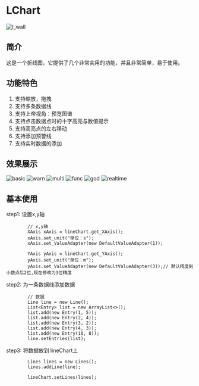 # LChart
![l_wall](https://github.com/linheimx/LChart/blob/master/art/l_wall.png)

## 简介
这是一个折线图，它提供了几个非常实用的功能，并且非常简单，易于使用。

## 功能特色
1. 支持缩放，拖拽
2. 支持多条数据线
3. 支持上帝视角：预览图谱
4. 支持点击数据点时的十字高亮与数值提示
5. 支持高亮点的左右移动
6. 支持添加预警线
7. 支持实时数据的添加


## 效果展示
![basic](https://github.com/linheimx/LChart/blob/master/art/l_basic.png)  ![warn](https://github.com/linheimx/LChart/blob/master/art/l_warn.png)
![multi](https://github.com/linheimx/LChart/blob/master/art/l_multi.png)  ![func](https://github.com/linheimx/LChart/blob/master/art/l_func.png)
![god](https://github.com/linheimx/LChart/blob/master/art/l_god.png)  ![realtime](https://github.com/linheimx/LChart/blob/master/art/l_realtime.png)


## 基本使用

step1: 设置x,y轴
```
        // x,y轴
        XAxis xAxis = lineChart.get_XAxis();
        xAxis.set_unit("单位：s");
        xAxis.set_ValueAdapter(new DefaultValueAdapter(1));

        YAxis yAxis = lineChart.get_YAxis();
        yAxis.set_unit("单位：m");
        yAxis.set_ValueAdapter(new DefaultValueAdapter(3));// 默认精度到小数点后2位,现在修改为3位精度
```
step2: 为一条数据线添加数据
```
        // 数据
        Line line = new Line();
        List<Entry> list = new ArrayList<>();
        list.add(new Entry(1, 5));
        list.add(new Entry(2, 4));
        list.add(new Entry(3, 2));
        list.add(new Entry(4, 3));
        list.add(new Entry(10, 8));
        line.setEntries(list);
```
step3:   将数据放到 lineChart上
```
        Lines lines = new Lines();
        lines.addLine(line);

        lineChart.setLines(lines);
```
